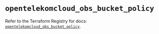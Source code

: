 # `opentelekomcloud_obs_bucket_policy`

Refer to the Terraform Registry for docs: [`opentelekomcloud_obs_bucket_policy`](https://registry.terraform.io/providers/opentelekomcloud/opentelekomcloud/1.36.19/docs/resources/obs_bucket_policy).
